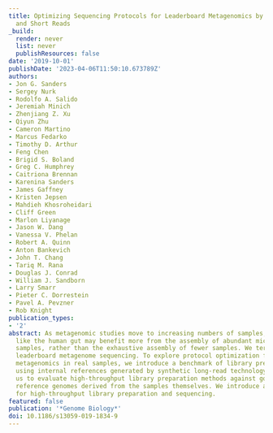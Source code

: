 ```yaml
---
title: Optimizing Sequencing Protocols for Leaderboard Metagenomics by Combining Long
  and Short Reads
_build:
  render: never
  list: never
  publishResources: false
date: '2019-10-01'
publishDate: '2023-04-06T11:50:10.673789Z'
authors:
- Jon G. Sanders
- Sergey Nurk
- Rodolfo A. Salido
- Jeremiah Minich
- Zhenjiang Z. Xu
- Qiyun Zhu
- Cameron Martino
- Marcus Fedarko
- Timothy D. Arthur
- Feng Chen
- Brigid S. Boland
- Greg C. Humphrey
- Caitriona Brennan
- Karenina Sanders
- James Gaffney
- Kristen Jepsen
- Mahdieh Khosroheidari
- Cliff Green
- Marlon Liyanage
- Jason W. Dang
- Vanessa V. Phelan
- Robert A. Quinn
- Anton Bankevich
- John T. Chang
- Tariq M. Rana
- Douglas J. Conrad
- William J. Sandborn
- Larry Smarr
- Pieter C. Dorrestein
- Pavel A. Pevzner
- Rob Knight
publication_types:
- '2'
abstract: As metagenomic studies move to increasing numbers of samples, communities
  like the human gut may benefit more from the assembly of abundant microbes in many
  samples, rather than the exhaustive assembly of fewer samples. We term this approach
  leaderboard metagenome sequencing. To explore protocol optimization for leaderboard
  metagenomics in real samples, we introduce a benchmark of library prep and sequencing
  using internal references generated by synthetic long-read technology, allowing
  us to evaluate high-throughput library preparation methods against gold-standard
  reference genomes derived from the samples themselves. We introduce a low-cost protocol
  for high-throughput library preparation and sequencing.
featured: false
publication: '*Genome Biology*'
doi: 10.1186/s13059-019-1834-9
---
```


